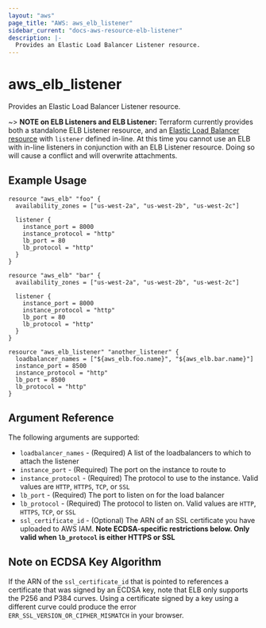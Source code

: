 ```yaml
---
layout: "aws"
page_title: "AWS: aws_elb_listener"
sidebar_current: "docs-aws-resource-elb-listener"
description: |-
  Provides an Elastic Load Balancer Listener resource.
---
```


# aws\_elb\_listener

Provides an Elastic Load Balancer Listener resource.

~> **NOTE on ELB Listeners and ELB Listener:** Terraform currently provides
both a standalone ELB Listener resource, and an [Elastic Load Balancer resource](elb.html) with
`listener` defined in-line. At this time you cannot use an ELB with in-line
listeners in conjunction with an ELB Listener resource. Doing so will cause a
conflict and will overwrite attachments.
## Example Usage

```
resource "aws_elb" "foo" {
  availability_zones = ["us-west-2a", "us-west-2b", "us-west-2c"]

  listener {
    instance_port = 8000
    instance_protocol = "http"
    lb_port = 80
    lb_protocol = "http"
  }
}

resource "aws_elb" "bar" {
  availability_zones = ["us-west-2a", "us-west-2b", "us-west-2c"]

  listener {
    instance_port = 8000
    instance_protocol = "http"
    lb_port = 80
    lb_protocol = "http"
  }
}

resource "aws_elb_listener" "another_listener" {
  loadbalancer_names = ["${aws_elb.foo.name}", "${aws_elb.bar.name}"]
  instance_port = 8500
  instance_protocol = "http"
  lb_port = 8500
  lb_protocol = "http"
}
```

## Argument Reference

The following arguments are supported:

* `loadbalancer_names` - (Required) A list of the loadbalancers to which to
attach the listener
* `instance_port` - (Required) The port on the instance to route to
* `instance_protocol` - (Required) The protocol to use to the instance. Valid
  values are `HTTP`, `HTTPS`, `TCP`, or `SSL`
* `lb_port` - (Required) The port to listen on for the load balancer
* `lb_protocol` - (Required) The protocol to listen on. Valid values are `HTTP`,
  `HTTPS`, `TCP`, or `SSL`
* `ssl_certificate_id` - (Optional) The ARN of an SSL certificate you have
uploaded to AWS IAM. **Note ECDSA-specific restrictions below.  Only valid when `lb_protocol` is either HTTPS or SSL**

## Note on ECDSA Key Algorithm

If the ARN of the `ssl_certificate_id` that is pointed to references a
certificate that was signed by an ECDSA key, note that ELB only supports the
P256 and P384 curves.  Using a certificate signed by a key using a different
curve could produce the error `ERR_SSL_VERSION_OR_CIPHER_MISMATCH` in your
browser.